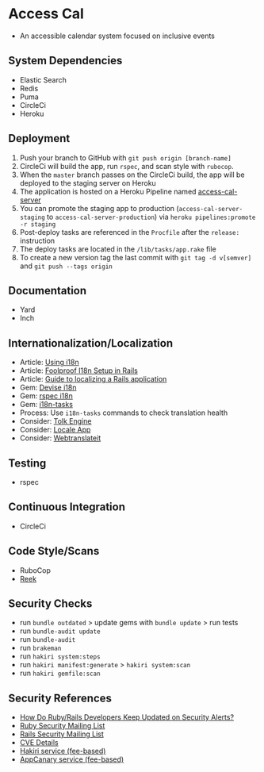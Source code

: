 # Access Cal

* An accessible calendar system focused on inclusive events

## System Dependencies

* Elastic Search
* Redis
* Puma
* CircleCi
* Heroku

## Deployment

1. Push your branch to GitHub with `git push origin [branch-name]`
1. CircleCi will build the app, run `rspec`, and scan style with `rubocop`.
1. When the `master` branch passes on the CircleCi build, the app will be deployed to the staging server on Heroku
1. The application is hosted on a Heroku Pipeline named [access-cal-server](https://dashboard.heroku.com/pipelines/a3d041fe-dcf6-41b1-9cb4-7849b6f09202)
1. You can promote the staging app to production (`access-cal-server-staging` to `access-cal-server-production`) via `heroku pipelines:promote -r staging`
1. Post-deploy tasks are referenced in the `Procfile` after the `release:` instruction
1. The deploy tasks are located in the `/lib/tasks/app.rake` file
2. To create a new version tag the last commit with `git tag -d v[semver]` and `git push --tags origin`

## Documentation

* Yard
* Inch

## Internationalization/Localization

* Article: [Using i18n](http://www.sitepoint.com/go-global-rails-i18n/)
* Article: [Foolproof I18n Setup in Rails](https://robots.thoughtbot.com/foolproof-i18n-setup-in-rails)
* Article: [Guide to localizing a Rails application](http://makandracards.com/makandra/8723-guide-to-localizing-a-rails-application)
* Gem: [Devise i18n](https://github.com/tigrish/devise-i18n)
* Gem: [rspec i18n](https://github.com/tigrish/i18n-spec)
* Gem: [i18n-tasks](https://github.com/glebm/i18n-tasks)
* Process: Use `i18n-tasks` commands to check translation health
* Consider: [Tolk Engine](https://github.com/tolk/tolk)
* Consider: [Locale App](https://www.localeapp.com/)
* Consider: [Webtranslateit](https://webtranslateit.com/en)

## Testing

* rspec

## Continuous Integration

* CircleCi

## Code Style/Scans

* RuboCop
* [Reek](https://github.com/troessner/reek)

## Security Checks

* run `bundle outdated` > update gems with `bundle update` > run tests
* run `bundle-audit update`
* run `bundle-audit`
* run `brakeman`
* run `hakiri system:steps`
* run `hakiri manifest:generate` > `hakiri system:scan`
* run `hakiri gemfile:scan`

## Security References

* [How Do Ruby/Rails Developers Keep Updated on Security Alerts?](http://gavinmiller.io/2015/staying-up-to-date-with-security-alerts/)
* [Ruby Security Mailing List](https://groups.google.com/forum/#!forum/ruby-security-ann)
* [Rails Security Mailing List](https://groups.google.com/forum/?fromgroups#!forum/rubyonrails-security)
* [CVE Details](https://www.cvedetails.com/)
* [Hakiri service (fee-based)](https://hakiri.io/)
* [AppCanary service (fee-based)](https://appcanary.com/)
